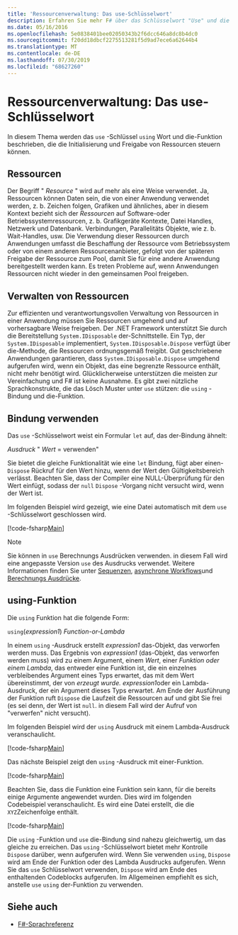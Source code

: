```yaml
---
title: 'Ressourcenverwaltung: Das use-Schlüsselwort'
description: Erfahren Sie mehr F# über das Schlüsselwort "Use" und die Funktion "using", die die Initialisierung und Freigabe von Ressourcen steuern können.
ms.date: 05/16/2016
ms.openlocfilehash: 5e0838401bee02050343b2f6dcc646a8dc8b4dc0
ms.sourcegitcommit: f20dd18dbcf2275513281f5d9ad7ece6a62644b4
ms.translationtype: MT
ms.contentlocale: de-DE
ms.lasthandoff: 07/30/2019
ms.locfileid: "68627260"
---
```

# <a name="resource-management-the-use-keyword"></a>Ressourcenverwaltung: Das use-Schlüsselwort

In diesem Thema werden das `use` -Schlüssel `using` Wort und die-Funktion beschrieben, die die Initialisierung und Freigabe von Ressourcen steuern können.

## <a name="resources"></a>Ressourcen

Der Begriff " *Resource* " wird auf mehr als eine Weise verwendet. Ja, Ressourcen können Daten sein, die von einer Anwendung verwendet werden, z. b. Zeichen folgen, Grafiken und ähnliches, aber in diesem Kontext bezieht sich der *Ressourcen* auf Software-oder Betriebssystemressourcen, z. b. Grafikgeräte Kontexte, Datei Handles, Netzwerk und Datenbank. Verbindungen, Parallelitäts Objekte, wie z. b. Wait-Handles, usw. Die Verwendung dieser Ressourcen durch Anwendungen umfasst die Beschaffung der Ressource vom Betriebssystem oder von einem anderen Ressourcenanbieter, gefolgt von der späteren Freigabe der Ressource zum Pool, damit Sie für eine andere Anwendung bereitgestellt werden kann. Es treten Probleme auf, wenn Anwendungen Ressourcen nicht wieder in den gemeinsamen Pool freigeben.

## <a name="managing-resources"></a>Verwalten von Ressourcen

Zur effizienten und verantwortungsvollen Verwaltung von Ressourcen in einer Anwendung müssen Sie Ressourcen umgehend und auf vorhersagbare Weise freigeben. Der .NET Framework unterstützt Sie durch die Bereitstellung `System.IDisposable` der-Schnittstelle. Ein Typ, der `System.IDisposable` implementiert, `System.IDisposable.Dispose` verfügt über die-Methode, die Ressourcen ordnungsgemäß freigibt. Gut geschriebene Anwendungen garantieren, dass `System.IDisposable.Dispose` umgehend aufgerufen wird, wenn ein Objekt, das eine begrenzte Ressource enthält, nicht mehr benötigt wird. Glücklicherweise unterstützen die meisten zur Vereinfachung und F# ist keine Ausnahme. Es gibt zwei nützliche Sprachkonstrukte, die das Lösch Muster unter `use` stützen: die `using` -Bindung und die-Funktion.

## <a name="use-binding"></a>Bindung verwenden

Das `use` -Schlüsselwort weist ein Formular `let` auf, das der-Bindung ähnelt:

*Ausdruck* " *Wert* = verwenden"

Sie bietet die gleiche Funktionalität wie eine `let` Bindung, fügt aber einen- `Dispose` Rückruf für den Wert hinzu, wenn der Wert den Gültigkeitsbereich verlässt. Beachten Sie, dass der Compiler eine NULL-Überprüfung für den Wert einfügt, sodass der `null` `Dispose` -Vorgang nicht versucht wird, wenn der Wert ist.

Im folgenden Beispiel wird gezeigt, wie eine Datei automatisch mit dem `use` -Schlüsselwort geschlossen wird.

[!code-fsharp[Main](~/samples/snippets/fsharp/lang-ref-2/snippet6301.fs)]

> [!NOTE]
> Sie können in `use` Berechnungs Ausdrücken verwenden. in diesem Fall wird eine angepasste Version `use` des Ausdrucks verwendet. Weitere Informationen finden Sie unter [Sequenzen](sequences.md), [asynchrone Workflows](asynchronous-workflows.md)und [Berechnungs Ausdrücke](computation-expressions.md).

## <a name="using-function"></a>using-Funktion

Die `using` Funktion hat die folgende Form:

`using`(*expression1*) *Function-or-Lambda*

In einem `using` -Ausdruck erstellt *expression1* das-Objekt, das verworfen werden muss. Das Ergebnis von *expression1* (das-Objekt, das verworfen werden muss) wird zu einem Argument, einem *Wert*, einer *Funktion oder einem Lambda*, das entweder eine Funktion ist, die ein einzelnes verbleibendes Argument eines Typs erwartet, das mit dem Wert übereinstimmt, der von *erzeugt wurde. expression1*oder ein Lambda-Ausdruck, der ein Argument dieses Typs erwartet. Am Ende der Ausführung der Funktion ruft `Dispose` die Laufzeit die Ressourcen auf und gibt Sie frei (es sei denn, der Wert ist `null`. in diesem Fall wird der Aufruf von "verwerfen" nicht versucht).

Im folgenden Beispiel wird der `using` Ausdruck mit einem Lambda-Ausdruck veranschaulicht.

[!code-fsharp[Main](~/samples/snippets/fsharp/lang-ref-2/snippet6302.fs)]

Das nächste Beispiel zeigt den `using` -Ausdruck mit einer-Funktion.

[!code-fsharp[Main](~/samples/snippets/fsharp/lang-ref-2/snippet6303.fs)]

Beachten Sie, dass die Funktion eine Funktion sein kann, für die bereits einige Argumente angewendet wurden. Dies wird im folgenden Codebeispiel veranschaulicht. Es wird eine Datei erstellt, die die `XYZ`Zeichenfolge enthält.

[!code-fsharp[Main](~/samples/snippets/fsharp/lang-ref-2/snippet6304.fs)]

Die `using` -Funktion und `use` die-Bindung sind nahezu gleichwertig, um das gleiche zu erreichen. Das `using` -Schlüsselwort bietet mehr Kontrolle `Dispose` darüber, wenn aufgerufen wird. Wenn Sie verwenden `using`, `Dispose` wird am Ende der Funktion oder des Lambda Ausdrucks aufgerufen. Wenn Sie das `use` Schlüsselwort verwenden, `Dispose` wird am Ende des enthaltenden Codeblocks aufgerufen. Im Allgemeinen empfiehlt es sich, anstelle `use` `using` der-Funktion zu verwenden.

## <a name="see-also"></a>Siehe auch

- [F#-Sprachreferenz](index.md)
